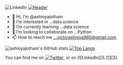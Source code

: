 ![LinkedIn](https://user-images.githubusercontent.com/71454095/146043545-d31d30dc-9349-41b0-9ab0-6a82d6abb917.png)
[![Header](https://raw.githubusercontent.com/ashioyajotham/<OWNER>/<OWNER>/readme_header.png "Header")](https://some-url.dev/)

- 👋 Hi, I’m @ashioyajotham
- 👀 I’m interested in ...data science
- 🌱 I’m currently learning ...data science
- 💞️ I’m looking to collaborate on ...Python
- 📫 How to reach me ...victorashioya960@gmail.com

<!---
ashioyajotham/ashioyajotham is a ✨ special ✨ repository because its `README.md` (this file) appears on your GitHub profile.
You can click the Preview link to take a look at your changes.
--->
![ashioyajotham's GitHub stats](https://github-readme-stats.vercel.app/api?username=ashioyajotham&show_icons=true&theme=tokyonight)
[![Top Langs](https://github-readme-stats.vercel.app/api/top-langs/?username=ashioyajotham&layout=compact)](https://github.com/ashioyajotham/github-readme-stats)

<!-- Actual text -->

You can find me on [![Twitter][1.2]][1], or on [![LinkedIn][3.2]][3].

<!-- Icons -->

[1.2]: http://i.imgur.com/wWzX9uB.png (twitter icon without padding)
[2.2]: https://user-images.githubusercontent.com/71454095/146043545-d31d30dc-9349-41b0-9ab0-6a82d6abb917.png (LinkedIn icon without padding)

<!-- Links to your social media accounts -->

[1]: https://twitter.com/ashioya_
[2]: https://www.linkedin.com/in/victor-ashioya-2559b418a/
